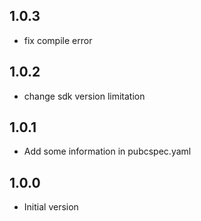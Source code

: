 ## 1.0.3

* fix compile error

## 1.0.2

* change sdk version limitation

## 1.0.1

* Add some information in pubcspec.yaml

## 1.0.0

* Initial version
